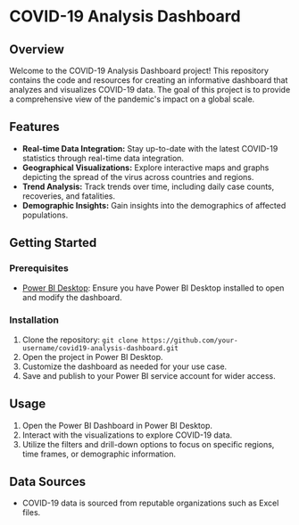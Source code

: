 # COVID-19 Analysis Dashboard

## Overview

Welcome to the COVID-19 Analysis Dashboard project! This repository contains the code and resources for creating an
informative dashboard that analyzes and visualizes COVID-19 data. The goal of this project is to provide a comprehensive
view of the pandemic's impact on a global scale.

## Features

- **Real-time Data Integration:** Stay up-to-date with the latest COVID-19 statistics through real-time data integration.
- **Geographical Visualizations:** Explore interactive maps and graphs depicting the spread of the virus across countries and regions.
- **Trend Analysis:** Track trends over time, including daily case counts, recoveries, and fatalities.
- **Demographic Insights:** Gain insights into the demographics of affected populations.

## Getting Started

### Prerequisites

- [Power BI Desktop](https://powerbi.microsoft.com/desktop/): Ensure you have Power BI Desktop installed to open and modify the dashboard.

### Installation

1. Clone the repository: `git clone https://github.com/your-username/covid19-analysis-dashboard.git`
2. Open the project in Power BI Desktop.
3. Customize the dashboard as needed for your use case.
4. Save and publish to your Power BI service account for wider access.

## Usage

1. Open the Power BI Dashboard in Power BI Desktop.
2. Interact with the visualizations to explore COVID-19 data.
3. Utilize the filters and drill-down options to focus on specific regions, time frames, or demographic information.

## Data Sources

- COVID-19 data is sourced from reputable organizations such as Excel files.
